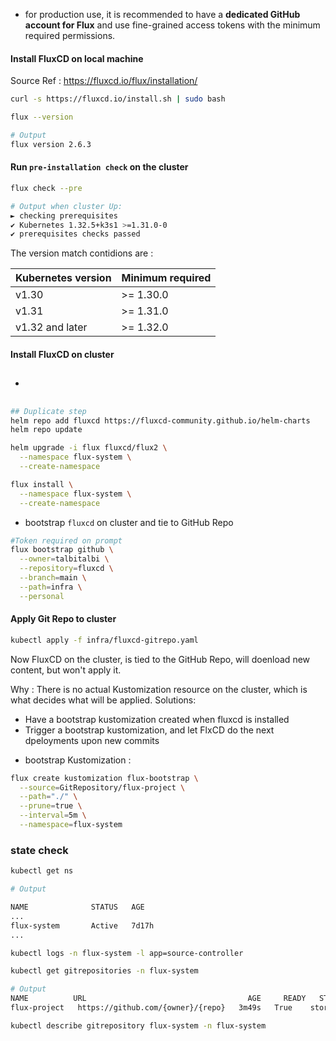 - for production use, it is recommended to have a **dedicated GitHub account for Flux** and use fine-grained access tokens with the minimum required permissions.

#### Install FluxCD on local machine

Source Ref : https://fluxcd.io/flux/installation/

```bash
curl -s https://fluxcd.io/install.sh | sudo bash

flux --version

# Output
flux version 2.6.3
```

#### Run `pre-installation check` on the cluster

```bash
flux check --pre

# Output when cluster Up:
► checking prerequisites
✔ Kubernetes 1.32.5+k3s1 >=1.31.0-0
✔ prerequisites checks passed
```
The version match contidions are :

|Kubernetes version	| Minimum required|
|-------------------|-----------------|
|v1.30	            | >= 1.30.0       |
|v1.31	            | >= 1.31.0       |
|v1.32 and later	  | >= 1.32.0       |



#### Install FluxCD on cluster

- ##
```bash
## Duplicate step
helm repo add fluxcd https://fluxcd-community.github.io/helm-charts
helm repo update

helm upgrade -i flux fluxcd/flux2 \
  --namespace flux-system \
  --create-namespace

flux install \
  --namespace flux-system \
  --create-namespace
```

- bootstrap `fluxcd` on cluster and tie to GitHub Repo
```bash
#Token required on prompt
flux bootstrap github \
  --owner=talbitalbi \
  --repository=fluxcd \
  --branch=main \
  --path=infra \
  --personal

```

#### Apply Git Repo to cluster

```bash
kubectl apply -f infra/fluxcd-gitrepo.yaml
```

Now FluxCD on the cluster, is tied to the GitHub Repo, will doenload new content, but won't apply it.

Why : There is no actual Kustomization resource on the cluster, which is what decides what will be applied. Solutions:
  - Have a bootstrap kustomization created when fluxcd is installed
  - Trigger a bootstrap kustomization, and let FlxCD do the next dpeloyments upon new commits

* bootstrap Kustomization :
```bash
flux create kustomization flux-bootstrap \
  --source=GitRepository/flux-project \
  --path="./" \
  --prune=true \
  --interval=5m \
  --namespace=flux-system
```

### state check


```bash
kubectl get ns

# Output

NAME              STATUS   AGE
...
flux-system       Active   7d17h
...
```

```bash
kubectl logs -n flux-system -l app=source-controller
```

```bash
kubectl get gitrepositories -n flux-system

# Output
NAME          URL                                    AGE     READY   STATUS
flux-project   https://github.com/{owner}/{repo}   3m49s   True    stored artifact for revision 'main@sha1:e6ff3d65a41cc0e7b0a9f264878154e5a271df9b'
```

```bash
kubectl describe gitrepository flux-system -n flux-system
```
